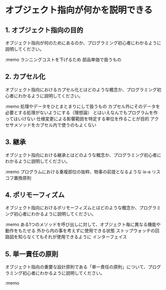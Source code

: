 # オブジェクト指向が何かを説明できる

## 1. オブジェクト指向の目的

オブジェクト指向が何のためにあるのか、プログラミング初心者にわかるように説明してください。

:memo ランニングコストを下げるため 部品単価で扱うもの

## 2. カプセル化

オブジェクト指向におけるカプセル化とはどのような概念か、プログラミング初心者にわかるように説明してください。

:memo 処理やデータをひとまとまりにして扱うもの カプセル外にそのデータを必要とする処理がないようにする（理想論）
  とはいえなんでもプログラムを作ってはいけない 仕様変更による影響範囲を特定する単位を作ることが目的
  アクセサメソッドをカプセル内で使うのもよくない

## 3. 継承

オブジェクト指向における継承とはどのような概念か、プログラミング初心者にわかるように説明してください。

:memo プログラムにおける重複部位の抜粋、物事の前提となるような is-a リスコフ置換原則

## 4. ポリモーフィズム

オブジェクト指向におけるポリモーフィズムとはどのような概念か、プログラミング初心者にわかるように説明してください。

:memo ある1つのメソッドを呼び出しに対して、オブジェクト毎に異なる機能や動作をもたせる
  外から内の事を考えずに使用できる状態 ストップウォッチの回路図を知らなくてもそれが使用できるように
  インターフェイス

## 5. 単一責任の原則

オブジェクト指向の重要な設計原則である「単一責任の原則」について、プログラミング初心者にわかるように説明してください。

:memo 